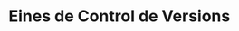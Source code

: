 <!-- TITLE: Eines de Control de Versions -->
<!-- SUBTITLE: Eines de Control de Versions -->

# Eines de Control de Versions